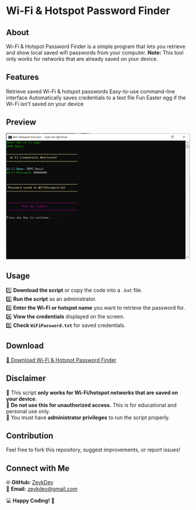 #  Wi-Fi & Hotspot Password Finder  

##  About  
Wi-Fi & Hotspot Password Finder is a simple program that lets you retrieve and show local saved wifi passwords from your computer.
**Note:** This tool only works for networks that are already saved on your device.

## Features  
 Retrieve saved Wi-Fi & hotspot passwords 
 Easy-to-use command-line interface 
 Automatically saves credentials to a text file 
 Fun Easter egg if the Wi-Fi isn't saved on your device 

##  Preview  
![Preview Image](https://github.com/zeykdev/Wi-Fi-and-Hotspot-Password-Finder/blob/main/IMAGES/IMAGE1.PNG?raw=true)  

##  Usage  
1️⃣ **Download the script** or copy the code into a `.bat` file.  
2️⃣ **Run the script** as an administrator.  
3️⃣ **Enter the Wi-Fi or hotspot name** you want to retrieve the password for.  
4️⃣ **View the credentials** displayed on the screen.  
5️⃣ **Check `WiFiPassword.txt`** for saved credentials.  

##  Download  
[🔗 Download Wi-Fi & Hotspot Password Finder](https://raw.githubusercontent.com/zeykdev/Wi-Fi-and-Hotspot-Password-Finder/refs/heads/main/RELEASE/PROGRAM/Wi-Fi%20%26%20Hotspot%20Password%20Finder.exe)  

##  Disclaimer  
🔹 This script **only works for Wi-Fi/hotspot networks that are saved on your device**.  
🔹 **Do not use this for unauthorized access.** This is for educational and personal use only.  
🔹 You must have **administrator privileges** to run the script properly.  

##  Contribution  
Feel free to fork this repository, suggest improvements, or report issues!  

##  Connect with Me  
🌐 **GitHub:** [ZeykDev](https://github.com/zeykdev)  
📧 **Email:** zeykdev@gmail.com  

💻 **Happy Coding!** 🚀
